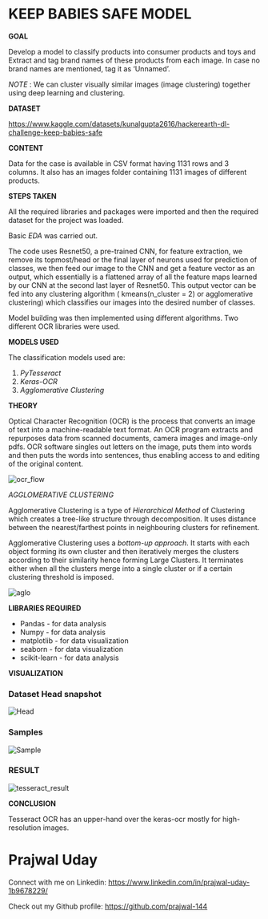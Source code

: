 # KEEP BABIES SAFE MODEL

**GOAL**

Develop a model to classify products into consumer products and toys and Extract and tag brand names of these products from each image. In case no brand names are mentioned, tag it as ‘Unnamed’.

*NOTE* : We can cluster visually similar images (image clustering) together using deep learning and clustering. 

**DATASET**

https://www.kaggle.com/datasets/kunalgupta2616/hackerearth-dl-challenge-keep-babies-safe

**CONTENT**

Data for the case is available in CSV format having 1131 rows and 3 columns.
It also has an images folder containing 1131 images of different products.

**STEPS TAKEN**

All the required libraries and packages were imported and then the required dataset for the project was loaded. 

Basic *EDA* was carried out.

The code uses Resnet50, a pre-trained  CNN, for feature extraction, we remove its topmost/head or the final layer of neurons used for prediction of classes, we then feed our image to the CNN and get a feature vector as an output, which essentially is a flattened array of all the feature maps learned by our CNN at the second last layer of Resnet50. This output vector can be fed into any clustering algorithm ( kmeans(n_cluster = 2) or agglomerative clustering) which classifies our images into the desired number of classes.

Model building was then implemented using different algorithms. Two different OCR libraries were used.

**MODELS USED**

The classification models used are:

1. *PyTesseract*
2. *Keras-OCR*
3. *Agglomerative Clustering*

**THEORY**

Optical Character Recognition (OCR) is the process that converts an image of text into a machine-readable text format. An OCR program extracts and repurposes data from scanned documents, camera images and image-only pdfs. OCR software singles out letters on the image, puts them into words and then puts the words into sentences, thus enabling access to and editing of the original content.

![ocr_flow](https://user-images.githubusercontent.com/86421205/187048138-8663068a-d334-4622-83db-b961cd906e4f.png)

*AGGLOMERATIVE CLUSTERING*

Agglomerative Clustering is a type of *Hierarchical Method* of Clustering which creates a tree-like structure through decomposition. It uses distance between the nearest/farthest points in neighbouring clusters for refinement.

Agglomerative Clustering uses a *bottom-up approach*. It starts with each object forming its own cluster and then iteratively merges the clusters according to their similarity hence forming Large Clusters. It terminates either when all the clusters merge into a single cluster or if a certain clustering threshold is imposed. 

![aglo](https://user-images.githubusercontent.com/86421205/187048328-01fa6042-d37a-40e5-b1cf-157516531bac.jpg)


**LIBRARIES REQUIRED**

* Pandas - for data analysis
* Numpy - for data analysis
* matplotlib - for data visualization
* seaborn - for data visualization
* scikit-learn - for data analysis

**VISUALIZATION**

### Dataset Head snapshot
![Head](https://user-images.githubusercontent.com/86421205/187048338-c7faaf98-e52b-4fb7-b430-ae2958920b29.png)

### Samples
![Sample](https://user-images.githubusercontent.com/86421205/187048354-e883481f-827a-44f7-9afb-5b1d7d0ee986.png)

### RESULT
![tesseract_result](https://user-images.githubusercontent.com/86421205/187048377-240db53f-6736-4a3f-90b6-e0caf5efac34.png)


**CONCLUSION**

Tesseract OCR has an upper-hand over the keras-ocr mostly for high-resolution images.

# Prajwal Uday

Connect with me on Linkedin: https://www.linkedin.com/in/prajwal-uday-1b9678229/

Check out my Github profile: https://github.com/prajwal-144
